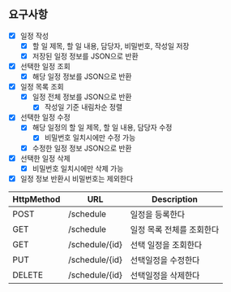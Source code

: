 ## 요구사항

 - [x] 일정 작성 
   - [x] 할 일 제목, 할 일 내용, 담당자, 비밀번호, 작성일 저장
   - [x] 저장된 일정 정보를 JSON으로 반환
 - [x] 선택한 일정 조회
   - [x] 해당 일정 정보를 JSON으로 반환
 - [x] 일정 목록 조회 
   - [x] 일정 전체 정보를 JSON으로 반환
     - [x] 작성일 기준 내림차순 정렬
 - [x] 선택한 일정 수정 
   - [x] 해당 일정의 할 일 제목, 할 일 내용, 담당자 수정
     - [x] 비밀번호 일치시에만 수정 가능 
   - [x] 수정한 일정 정보 JSON으로 반환
 - [x] 선택한 일정 삭제 
   - [x] 비밀번호 일치시에만 삭제 가능
 - [x] 일정 정보 반환시 비밀번호는 제외한다

| HttpMethod | URL            | Description |
| ---- |----------------| ---- |
| POST | /schedule      | 일정을 등록한다 |
| GET | /schedule      | 일정 목록 전체를 조회한다 |
| GET | /schedule/{id} | 선택 일정을 조회한다 |
| PUT | /schedule/{id} | 선택일정을 수정한다 |
| DELETE | /schedule/{id} | 선택일정을 삭제한다 |

